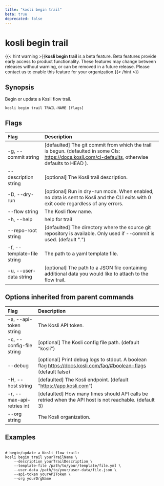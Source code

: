 ```yaml
---
title: "kosli begin trail"
beta: true
deprecated: false
---
```


# kosli begin trail

{{< hint warning >}}**kosli begin trail** is a beta feature. Beta features provide early access to product functionality.  These features may change between releases without warning, or can be removed in a future release.
Please contact us to enable this feature for your organization.{{< /hint >}}
## Synopsis

Begin or update a Kosli flow trail.

```shell
kosli begin trail TRAIL-NAME [flags]
```

## Flags
| Flag | Description |
| :--- | :--- |
|    -g, --commit string  |  [defaulted] The git commit from which the trail is begun. (defaulted in some CIs: https://docs.kosli.com/ci-defaults, otherwise defaults to HEAD ).  |
|        --description string  |  [optional] The Kosli trail description.  |
|    -D, --dry-run  |  [optional] Run in dry-run mode. When enabled, no data is sent to Kosli and the CLI exits with 0 exit code regardless of any errors.  |
|        --flow string  |  The Kosli flow name.  |
|    -h, --help  |  help for trail  |
|        --repo-root string  |  [defaulted] The directory where the source git repository is available. Only used if --commit is used. (default ".")  |
|    -f, --template-file string  |  The path to a yaml template file.  |
|    -u, --user-data string  |  [optional] The path to a JSON file containing additional data you would like to attach to the flow trail.  |


## Options inherited from parent commands
| Flag | Description |
| :--- | :--- |
|    -a, --api-token string  |  The Kosli API token.  |
|    -c, --config-file string  |  [optional] The Kosli config file path. (default "kosli")  |
|        --debug  |  [optional] Print debug logs to stdout. A boolean flag https://docs.kosli.com/faq/#boolean-flags (default false)  |
|    -H, --host string  |  [defaulted] The Kosli endpoint. (default "https://app.kosli.com")  |
|    -r, --max-api-retries int  |  [defaulted] How many times should API calls be retried when the API host is not reachable. (default 3)  |
|        --org string  |  The Kosli organization.  |


## Examples

```shell

# begin/update a Kosli flow trail:
kosli begin trail yourTrailName \
	--description yourTrailDescription \
	--template-file /path/to/your/template/file.yml \
	--user-data /path/to/your/user-data/file.json \
	--api-token yourAPIToken \
	--org yourOrgName

```

